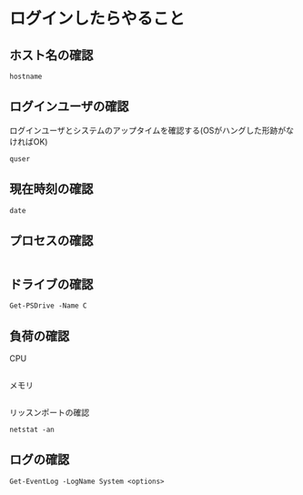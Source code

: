 
# ログインしたらやること
## ホスト名の確認
```
hostname
```
## ログインユーザの確認
ログインユーザとシステムのアップタイムを確認する(OSがハングした形跡がなければOK)
```
quser
```
## 現在時刻の確認
```
date
```
## プロセスの確認
```
```
## ドライブの確認
```
Get-PSDrive -Name C
```
## 負荷の確認
CPU
```
```
メモリ
```
```
リッスンポートの確認
```
netstat -an
```
## ログの確認
```
Get-EventLog -LogName System <options>
```

